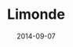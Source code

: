 ---
layout: post
title: "Limonde"
date: 2014-09-07
categories: [Safari des Amis]
image: http://www.pokepedia.fr/images/b/b3/Limonde-NB.png
caught: Limonde
location: Safari des Amis
level: 30
version: X
---